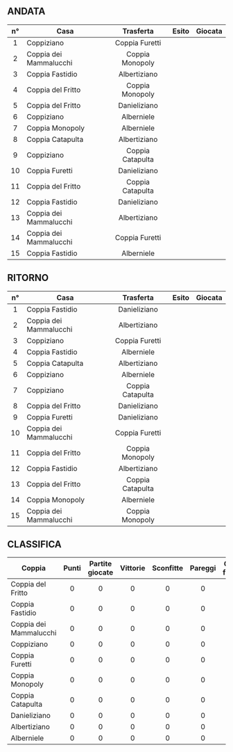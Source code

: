 ## ANDATA
| n° | Casa | Trasferta | Esito | Giocata
|:-:|----------|:-------------:|:------:|:------:
| 1 | Coppiziano | Coppia Furetti |  |
| 2 | Coppia dei Mammalucchi | Coppia Monopoly |  |
| 3 | Coppia Fastidio | Albertiziano |  |
| 4 | Coppia del Fritto | Coppia Monopoly |  |
| 5 | Coppia del Fritto | Danieliziano |  |
| 6 | Coppiziano | Alberniele |  |
| 7 | Coppia Monopoly | Alberniele |  |
| 8 | Coppia Catapulta | Albertiziano |  |
| 9 | Coppiziano | Coppia Catapulta |  |
| 10 | Coppia Furetti | Danieliziano |  |
| 11 | Coppia del Fritto | Coppia Catapulta |  |
| 12 | Coppia Fastidio | Danieliziano |  |
| 13 | Coppia dei Mammalucchi | Albertiziano |  |
| 14 | Coppia dei Mammalucchi | Coppia Furetti |  |
| 15 | Coppia Fastidio | Alberniele |  |

## RITORNO
| n° | Casa | Trasferta | Esito | Giocata
|:-:|----------|:-------------:|:------:|:------:
| 1 | Coppia Fastidio | Danieliziano |  |
| 2 | Coppia dei Mammalucchi | Albertiziano |  |
| 3 | Coppiziano | Coppia Furetti |  |
| 4 | Coppia Fastidio | Alberniele |  |
| 5 | Coppia Catapulta | Albertiziano |  |
| 6 | Coppiziano | Alberniele |  |
| 7 | Coppiziano | Coppia Catapulta |  |
| 8 | Coppia del Fritto | Danieliziano |  |
| 9 | Coppia Furetti | Danieliziano |  |
| 10 | Coppia dei Mammalucchi | Coppia Furetti |  |
| 11 | Coppia del Fritto | Coppia Monopoly |  |
| 12 | Coppia Fastidio | Albertiziano |  |
| 13 | Coppia del Fritto | Coppia Catapulta |  |
| 14 | Coppia Monopoly | Alberniele |  |
| 15 | Coppia dei Mammalucchi | Coppia Monopoly |  |

## CLASSIFICA
| Coppia | Punti | Partite giocate | Vittorie | Sconfitte | Pareggi | Gol fatti | Gol subiti | Differenza reti
|--------|:-----:|:--------:|:--------:|:--------:|:--------:|:--------:|:--------:|:--------:|
|Coppia del Fritto | 0 | 0 | 0 | 0 | 0 | 0 | 0 | 0
|Coppia Fastidio | 0 | 0 | 0 | 0 | 0 | 0 | 0 | 0
|Coppia dei Mammalucchi | 0 | 0 | 0 | 0 | 0 | 0 | 0 | 0
|Coppiziano | 0 | 0 | 0 | 0 | 0 | 0 | 0 | 0
|Coppia Furetti | 0 | 0 | 0 | 0 | 0 | 0 | 0 | 0
|Coppia Monopoly | 0 | 0 | 0 | 0 | 0 | 0 | 0 | 0
|Coppia Catapulta | 0 | 0 | 0 | 0 | 0 | 0 | 0 | 0
|Danieliziano | 0 | 0 | 0 | 0 | 0 | 0 | 0 | 0
|Albertiziano | 0 | 0 | 0 | 0 | 0 | 0 | 0 | 0
|Alberniele | 0 | 0 | 0 | 0 | 0 | 0 | 0 | 0
